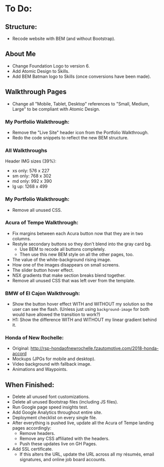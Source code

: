 # To Do:

## Structure:

- Recode website with BEM (and without Bootstrap).

## About Me

- Change Foundation Logo to version 6.
- Add Atomic Design to Skills.
- Add BEM Batman logo to Skills (once conversions have been made).


## Walkthrough Pages

- Change all "Mobile, Tablet, Desktop" references to "Small, Medium, Large" to be compliant with Atomic Design.

### My Portfolio Walkthrough:

- Remove the "Live Site" header icon from the Portfolio Walkthrough.
- Redo the code snippets to reflect the new BEM structure.

### All Walkthroughs

Header IMG sizes (39%):
- xs only: 576 x 227
- sm only: 768 x 302
- md only: 992 x 390
- lg up: 1268 x 499


### My Portfolio Walkthrough:

- Remove all unused CSS.


### Acura of Tempe Walkthrough:

- Fix margins between each Acura button now that they are in two columns.
- Restyle secondary buttons so they don't blend into the gray card bg.
  - Use BEM to recode all buttons completely.
  - Then use this new BEM style on all the other pages, too.
- The value of the white-background rising image.
- How one of the images disappears on small screens.
- The slider button hover effect.
- NSX gradients that make section breaks blend together.
- Remove all unused CSS that was left over from the template.


### BMW of El Cajon Walkthrough:

- Show the button hover effect WITH and WITHOUT my solution so the user can see the flash. (Unless just using `background-image` for both would have allowed the transition to work?)
- H1: Show the difference WITH and WITHOUT my linear gradient behind it.

### Honda of New Rochelle:

- Original: http://rsp-hondaofnewrochelle.fzautomotive.com/2018-honda-accord
- Mockups (JPGs for mobile and desktop).
- Video background with fallback image.
- Animations and Waypoints.


## When Finished:

- Delete all unused font customizations.
- Delete all unused Bootstrap files (including JS files).
- Run Google page speed insights test.
- Add Google Analytics throughout entire site.
- Deployment checklist on every single file.
- After everything is pushed live, update all the Acura of Tempe landing pages accordingly:
  - Remove headers.
  - Remove any CSS affiliated with the headers.
  - Push these updates live on GH Pages.
- Add SSL certificate.
  - If this alters the URL, update the URL across all my résumés, email signatures, and online job board accounts.